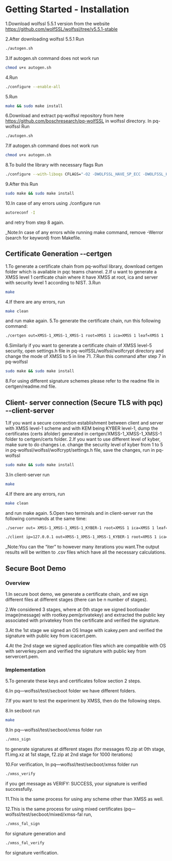 <div class="oranda-hide">

# Getting Started - Installation

</div>

1.Download wolfssl 5.5.1 version from the website <https://github.com/wolfSSL/wolfssl/tree/v5.5.1-stable>

2.After downloading wolfssl 5.5.1 Run 
```bash
./autogen.sh
```
3.If autogen.sh command does not work run
```bash
chmod u+x autogen.sh
```
4.Run
```bash
./configure --enable-all
```
5.Run 
```bash
make && sudo make install
```
6.Download and extract pq-wolfssl repository from here <https://github.com/boschresearch/pq-wolfSSL> in wolfssl directory.
In pq-wolfssl Run 
```bash
./autogen.sh
```
7.If autogen.sh command does not work run 
```bash
chmod u+x autogen.sh 
```
8.To build the library with necessary flags Run  
```bash
./configure --with-liboqs CFLAGS="-O2 -DWOLFSSL_HAVE_SP_ECC -DWOLFSSL_HAVE_SP_DH -DWC_NO_HARDEN" --enable-tls13 --disable-tlsv12 --disable-oldtls --enable-falcon --enable-dilithium --enable-xmss --enable-sphincs --enable-kyber --enable-keygen --enable-crypttests --disable-rsa --enable-dh --enable-aescbc --disable-poly1305 --disable-chacha --disable-des3 --disable-md5 --disable-sha --disable-sha224 --enable-sha384 --enable-sha512 --enable-sha3 --disable-eccshamir --enable-certreq --enable-certgen --enable-keygen --disable-fastmath --enable-sp-math-all --disable-asm --disable-errorstrings --enable-opensslextra --enable-pwdbased –disable-debug
```
9.After this Run 
```bash
sudo make && sudo make install
```
10.In case of any errors using ./configure run 
```bash
autoreconf -I
```
and retry from step 8 again. 

_Note:In case of any errors while running make command, remove -Werror (search for keyword) from Makefile.


## Certificate Generation --certgen

1.To generate a certificate chain from pq-wolfssl  library, download certgen folder which is available in pqc teams channel. 
2.If u want to generate a XMSS level 1 certficate chain where it have XMSS at root, ica and server with security level 1 according to NIST.
3.Run 
```bash
make
```
4.If there are any errors, run 
```bash
make clean
```
and run make again. 
5.To generate the certificate chain, run this following command:
```bash
./certgen out=XMSS-1_XMSS-1_XMSS-1 root=XMSS 1 ica=XMSS 1 leaf=XMSS 1 
```
6.Similarly if you want to generate a certificate chain of XMSS level-5 security, open settings.h file in pq-wolfSSL/wolfssl/wolfcrypt directory and change the mode of XMSS to 5 in line 71. 
7.Run this command after step 7 in pq-wolfssl
```bash
sudo make && sudo make install
```
8.For using different signature schemes please refer to the readme file in certgen/readme.md file.

## Client- server connection (Secure TLS with pqc) --client-server

1.If you want a secure connection establishment between client and server with XMSS level-1 scheme and with KEM being KYBER level-1, dump the certificates (certs àfolder) generated in certgen/XMSS-1_XMSS-1_XMSS-1 folder to certgen/certs folder.
2.If you want to use different level of kyber, make sure to do changes i.e. change the security level of kyber from 1 to 5 in pq-wolfssl/wolfssl/wolfcrypt/settings.h file, save the changes, run in pq-wolfssl
```bash
sudo make && sudo make install
```
3.In client-server run
```bash
make
```
4.If there are any errors, run 
```bash 
make clean 
```
and run make again. 
5.Open two terminals and in client-server run the following commands at the same time: 
```bash
./server out= XMSS-1_XMSS-1_XMSS-1_KYBER-1 root=XMSS 1 ica=XMSS 1 leaf=XMSS 1 kem=KYBER 1 
```
```bash
./client ip=127.0.0.1 out=XMSS-1_XMSS-1_XMSS-1_KYBER-1 root=XMSS 1 ica=XMSS 1 leaf=XMSS 1 kem=KYBER 1 iter=100 
```
_Note:You can the “iter” to however many iterations you want.The output results will be written to .csv files which have all the necessary calculations. 


## Secure Boot Demo
### Overview
1.In secure boot demo, we generate a certificate chain, and we sign different files at different stages (there can be n number of stages). 

2.We considered 3 stages, where at 0th stage we signed bootloader image(message) with rootkey.pem(privatekey) and extracted the public key associated with privatekey from the certificate and verified the signature. 

3.At the 1st stage we signed an OS Image with icakey.pem and verified the signature with public key from icacert.pem.

4.At the 2nd stage we signed application files which are compatible with OS with serverkey.pem and verified the signature with public key from servercert.pem. 

### Implementation
5.To generate these keys and certificates follow section 2 steps. 

6.In pq—wolfssl/test/secboot folder we have different folders. 

7.If you want to test the experiment by XMSS, then do the following steps. 

8.In secboot run 
```bash
make
```
9.In pq—wolfssl/test/secboot/xmss folder run 
```bash
./xmss_sign
```
to generate signatures at different stages (for messages f0.zip at 0th  stage, f1.img.xz at 1st stage, f2.zip at 2nd stage for 1000 iterations) 

10.For verification, In pq—wolfssl/test/secboot/xmss folder run 
```bash
./xmss_verify
```
if you get message as VERIFY: SUCCESS, your signature is verified successfully. 

11.This is the same process for using any scheme other than XMSS as well. 

12.This is the same process for using mixed certificates (pq—wolfssl/test/secboot/mixed/xmss-fal  run, 
```bash
./xmss_fal_sign 
```
for signature generation and 
```bash
./xmss_fal_verify
```
for signature verification.

 
